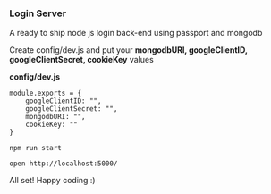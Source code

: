 ### Login Server

A ready to ship node js login back-end using passport and mongodb

Create config/dev.js and put your **mongodbURI, googleClientID, googleClientSecret, cookieKey** values

**config/dev.js**
```
module.exports = {
    googleClientID: "",
    googleClientSecret: "",
    mongodbURI: "",
    cookieKey: ""
}
```

```
npm run start

open http://localhost:5000/
```

All set! Happy coding :)
